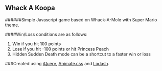Whack A Koopa
------


######Simple Javascript game based on Whack-A-Mole with Super Mario theme.




####Win/Loss conditions are as follows:  
1. Win if you hit 100 points  
2. Lose if you hit -100 points or hit Princess Peach  
3. Hidden Sudden Death mode can be a shortcut to a faster win or loss  

###Created using [jQuery](https://jquery.com), [Animate.css](https://daneden.github.io/animate.css/) and [Lodash](http://lodash.com).